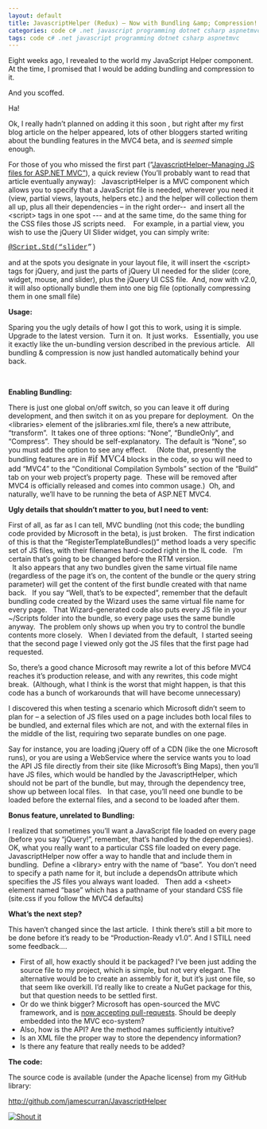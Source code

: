 ```yaml
---
layout: default
title: JavascriptHelper (Redux) – Now with Bundling &amp; Compression!
categories: code c# .net javascript programming dotnet csharp aspnetmvc
tags: code c# .net javascript programming dotnet csharp aspnetmvc
---
```


  <p>Eight weeks ago, I revealed to the world my JavaScript Helper component.  At the time, I promised that I would be adding bundling and compression to it.</p>  <p>And you scoffed.</p>  <p>Ha!</p>  <p>Ok, I really hadn’t planned on adding it this soon , but right after my first blog article on the helper appeared, lots of other bloggers started writing  about the bundling features in the MVC4 beta, and is <em>seemed</em> simple enough.  </p>  <p>For those of you who missed the first part (“<a href="http://honestillusion.com/blogs/blog_0/archive/2012/03/29/javascripthelper-managing-js-files-for-asp-net-mvc.aspx" target="_blank">JavascriptHelper–Managing JS files for ASP.NET MVC”</a>), a quick review (You’ll probably want to read that article eventually anyway):   JavascriptHelper is a MVC component which allows you to specify that a JavaScript file is needed, wherever you need it (view, partial views, layouts, helpers etc.) and the helper will collection them all up, plus all their dependencies – in the right order--  and insert all the &lt;script&gt; tags in one spot --- and at the same time, do the same thing for the CSS files those JS scripts need.    For example, in a partial view, you wish to use the jQuery UI Slider widget, you can simply write:</p>  <p><a href="mailto:'@Script.Std(“tabs"><font face="Courier New">@Script.Std(“slider</font></a><font face="Courier New">”)</font></p>  <p>and at the spots you designate in your layout file, it will insert the &lt;script&gt; tags for jQuery, and just the parts of jQuery UI needed for the slider (core, widget, mouse, and slider), plus the jQuery UI CSS file.  And, now with v2.0, it will also optionally bundle them into one big file (optionally compressing them in one small file)</p>  <p><strong>Usage:</strong></p>  <p>Sparing you the ugly details of how I got this to work, using it is simple.   Upgrade to the latest version.  Turn it on.  It just works.   Essentially, you use it exactly like the un-bundling version described in the previous article.   All bundling &amp; compression is now just handled automatically behind your back.</p>  <p> </p>  <p><strong>Enabling Bundling:</strong></p>  <p>There is just one global on/off switch, so you can leave it off during development, and then switch it on as you prepare for deployment.  On the &lt;libraries&gt; element of the jslibraries.xml file, there’s a new attribute, “transform”.  It takes one of three options: “None”, “BundleOnly”, and “Compress”.  They should be self-explanatory.  The default is “None”, so you must add the option to see any effect.     (Note that, presently the bundling features are in <font size="4" face="Cordia New">#if MVC4</font> blocks in the code, so you will need to add “MVC4” to the “Conditional Compilation Symbols” section of the “Build” tab on your web project’s property page.  These will be removed after MVC4 is officially released and comes into common usage.)  Oh, and naturally, we’ll have to be running the beta of ASP.NET MVC4.  <br /></p>  <p><strong>Ugly details that shouldn’t matter to you, but I need to vent:</strong></p>  <p>First of all, as far as I can tell, MVC bundling (not this code; the bundling code provided by Microsoft in the beta), is just broken.   The first indication of this is that the “RegisterTemplateBundles()” method loads a very specific set of JS files, with their filenames hard-coded right in the IL code.   I’m certain that’s going to be changed before the RTM version.    <br />  It also appears that any two bundles given the same virtual file name (regardless of the page it’s on, the content of the bundle or the query string parameter) will get the content of the first bundle created with that name back.   If you say “Well, that’s to be expected”, remember that the default bundling code created by the Wizard uses the same virtual file name for every page.   That Wizard-generated code also puts every JS file in your ~/Scripts folder into the bundle, so every page uses the same bundle anyway.  The problem only shows up when you try to control the bundle contents more closely.   When I deviated from the default,  I started seeing that the second page I viewed only got the JS files that the first page had requested.   </p>  <p>So, there’s a good chance Microsoft may rewrite a lot of this before MVC4 reaches it’s production release, and with any rewrites, this code might break.  (Although, what I think is the worst that might happen, is that this code has a bunch of workarounds that will have become unnecessary)</p>  <p>I discovered this when testing a scenario which Microsoft didn’t seem to plan for – a selection of JS files used on a page includes both local files to be bundled, and external files which are not, and with the external files in the middle of the list, requiring two separate bundles on one page.</p>  <p>Say for instance, you are loading jQuery off of a CDN (like the one Microsoft runs), or you are using a WebService where the service wants you to load the API JS file directly from their site (like Microsoft’s Bing Maps), then you’ll have JS files, which would be handled by the JavascriptHelper, which should not be part of the bundle, but may, through the dependency tree, show up between local files.   In that case, you’ll need one bundle to be loaded before the external files, and a second to be loaded after them. </p>  <p><strong>Bonus feature, unrelated to Bundling:</strong></p>  <p>I realized that sometimes you’ll want a JavaScript file loaded on every page (before you say “jQuery!”, remember, that’s handled by the dependencies). OK, what you really want to a particular CSS file loaded on every page.  JavascriptHelper now offer a way to handle that and include them in bundling.  Define a &lt;library&gt; entry with the name of “base”.  You don’t need to specify a path name for it, but include a dependsOn attribute which specifies the JS files you always want loaded.   Then add a &lt;sheet&gt; element named “base” which has a pathname of your standard CSS file (site.css if you follow the MVC4 defaults)</p>  <p><b>What’s the next step?</b></p>  <p>This haven’t changed since the last article.  I think there’s still a bit more to be done before it’s ready to be “Production-Ready v1.0”. And I STILL need some feedback….</p>  <ul>   <li>First of all, how exactly should it be packaged? I’ve been just adding the source file to my project, which is simple, but not very elegant. The alternative would be to create an assembly for it, but it’s just one file, so that seem like overkill. I’d really like to create a NuGet package for this, but that question needs to be settled first. </li>    <li>Or do we think bigger? Microsoft has open-sourced the MVC framework, and is <a href="http://haacked.com/archive/2012/03/29/asp-net-mvc-now-accepting-pull-requests.aspx" target="_blank">now accepting pull-requests</a>. Should be deeply embedded into the MVC eco-system? </li>    <li>Also, how is the API? Are the method names sufficiently intuitive? </li>    <li>Is an XML file the proper way to store the dependency information? </li>    <li>Is there any feature that really needs to be added? </li> </ul>  <p><strong>The code:</strong></p>  <p>The source code is available (under the Apache license) from my GitHub library:</p>  <p><a href="http://github.com/jamescurran/JavascriptHelper">http://github.com/jamescurran/JavascriptHelper</a></p> <a href="http://dotnetshoutout.com/JavascriptHelper-Redux-Now-with-Bundling-Compression"><img style="border-right-width:0px;border-top-width:0px;border-bottom-width:0px;border-left-width:0px;" alt="Shout it" src="http://dotnetshoutout.com/image.axd?url=http%3A%2F%2Fhonestillusion.com%2Fblogs%2Fblog_0%2Farchive%2F2012%2F05%2F31%2Fjavascripthelper-redux-now-with-bundling-compression.aspx" /></a>